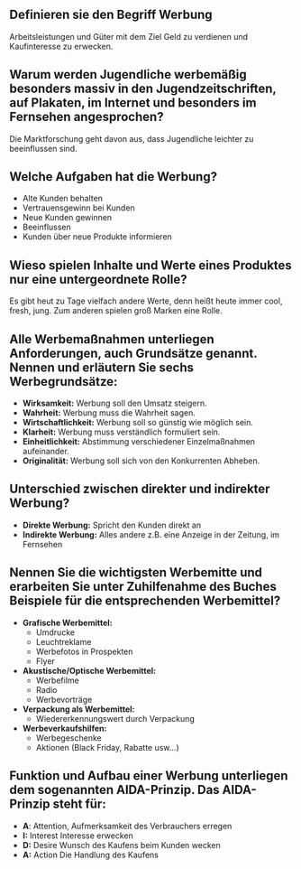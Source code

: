 ## Definieren sie den Begriff Werbung
Arbeitsleistungen und Güter mit dem Ziel Geld zu verdienen und Kaufinteresse zu erwecken.

## Warum werden Jugendliche werbemäßig besonders massiv in den Jugendzeitschriften, auf Plakaten, im Internet und besonders im Fernsehen angesprochen?
Die Marktforschung geht davon aus, dass Jugendliche leichter zu beeinflussen sind.

## Welche Aufgaben hat die Werbung?
+ Alte Kunden behalten
+ Vertrauensgewinn bei Kunden 
+ Neue Kunden gewinnen 
+ Beeinflussen 
+ Kunden über neue Produkte informieren 
## Wieso spielen Inhalte und Werte eines Produktes nur eine untergeordnete Rolle?
Es gibt heut zu Tage vielfach andere Werte, denn heißt heute immer cool, fresh, jung. Zum anderen spielen groß Marken eine Rolle.
## Alle Werbemaßnahmen unterliegen Anforderungen, auch Grundsätze genannt. Nennen und erläutern Sie sechs Werbegrundsätze:
+ **Wirksamkeit:** Werbung soll den Umsatz steigern.
+ **Wahrheit:** Werbung muss die Wahrheit sagen. 
+ **Wirtschaftlichkeit:** Werbung soll so günstig wie möglich sein.
+ **Klarheit:** Werbung muss verständlich formuliert sein.
+ **Einheitlichkeit:** Abstimmung verschiedener Einzelmaßnahmen aufeinander.
+ **Originalität:** Werbung soll sich von den Konkurrenten Abheben.

## Unterschied zwischen direkter und indirekter Werbung?
+ **Direkte Werbung:** Spricht den Kunden direkt an 
+ **Indirekte Werbung:** Alles andere z.B. eine Anzeige in der Zeitung, im Fernsehen 
## Nennen Sie die wichtigsten Werbemitte und erarbeiten Sie unter Zuhilfenahme des Buches Beispiele für die entsprechenden Werbemittel?
+ **Grafische Werbemittel:**
	+ Umdrucke
	+ Leuchtreklame
	+ Werbefotos in Prospekten 
	+ Flyer
+ **Akustische/Optische Werbemittel:**
	+ Werbefilme
	+ Radio
	+ Werbevorträge
+ **Verpackung als Werbemittel:**
	+ Wiedererkennungswert durch Verpackung
+ **Werbeverkaufshilfen:**
	+ Werbegeschenke
	+ Aktionen (Black Friday, Rabatte usw...)
## Funktion und Aufbau einer Werbung unterliegen dem sogenannten AIDA-Prinzip. Das AIDA-Prinzip steht für:
+ **A**: Attention, Aufmerksamkeit des Verbrauchers erregen
+ **I:** Interest Interesse erwecken
+ **D:** Desire Wunsch des Kaufens beim Kunden wecken 
+ **A:** Action Die Handlung des Kaufens 
 